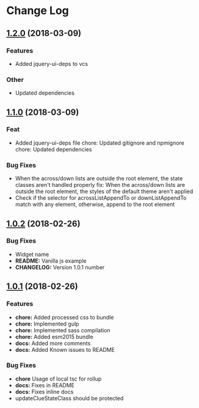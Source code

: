 # Change Log
## [1.2.0](https://github.com/davinchi-finsi/jq-crossword/compare/v1.1.0...v1.2.0) (2018-03-09)
### Features
* Added jquery-ui-deps to vcs
### Other
* Updated dependencies

<a name="1.1.0"></a>
## [1.1.0](https://github.com/davinchi-finsi/jq-crossword/compare/v1.1.0...v1.1.0) (2018-03-09)
### Feat
* Added jquery-ui-deps file chore: Updated gitignore and npmignore chore: Updated dependencies
### Bug Fixes
* When the across/down lists are outside the root element, the state classes aren't handled properly fix: When the across/down lists are outside the root element, the styles of the default theme aren't applied
* Check if the selector for acrossListAppendTo or downListAppendTo match with any element, otherwise, append to the root element
<a name="1.0.2"></a>
## [1.0.2](https://github.com/davinchi-finsi/jq-crossword/compare/v1.0.1...v1.0.2) (2018-02-26)
### Bug Fixes
* Widget name
* **README:** Vanilla js example
* **CHANGELOG:** Version 1.0.1 number

<a name="1.0.1"></a>
## [1.0.1](https://github.com/davinchi-finsi/jq-crossword/compare/v1.0.0...v1.0.1) (2018-02-26)
### Features
* **chore:** Added processed css to bundle
* **chore:** Implemented gulp
* **chore:** Implemented sass compilation
* **chore:**  Added esm2015 bundle
* **docs:** Added more comments
* **docs:** Added Known issues to README

### Bug Fixes
* **chore** Usage of local tsc for rollup
* **docs:** Fixes in README
* **docs:** Fixes inline docs
* updateClueStateClass should be protected